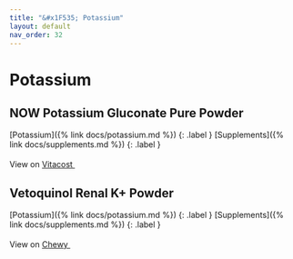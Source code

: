 ```yaml
---
title: "&#x1F535; Potassium"
layout: default
nav_order: 32
---
```


# Potassium


## NOW Potassium Gluconate Pure Powder

[Potassium]({% link docs/potassium.md %})
{: .label }
[Supplements]({% link docs/supplements.md %})
{: .label }

View on <a href="https://www.vitacost.com/now-potassium-gluconate-pure-powder" class="external" target="_blank">Vitacost <svg width="18" height="18" viewBox="0 0 24 24" aria-labelledby="svg-external-link-title"><use xlink:href="#svg-external-link"></use></svg></a>


## Vetoquinol Renal K+ Powder

[Potassium]({% link docs/potassium.md %})
{: .label }
[Supplements]({% link docs/supplements.md %})
{: .label }

View on <a href="https://www.chewy.com/dp/109759" class="external" target="_blank">Chewy <svg width="18" height="18" viewBox="0 0 24 24" aria-labelledby="svg-external-link-title"><use xlink:href="#svg-external-link"></use></svg></a>

<!-- Updated 2024-10-18 19:48:32.420487Z -->
